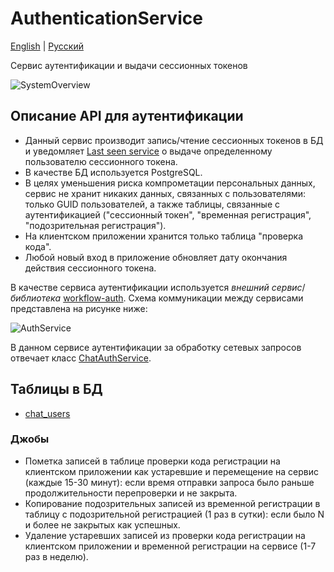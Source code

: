 # AuthenticationService

[English](AuthenticationService.md) | [Русский](AuthenticationService.ru.md)

Сервис аутентификации и выдачи сессионных токенов 

![SystemOverview](../img/SystemOverview.png)

## Описание API для аутентификации

- Данный сервис производит запись/чтение сессионных токенов в БД и уведомляет [Last seen service](LastSeenService.ru.md) о выдаче определенному пользователю сессионного токена.
- В качестве БД используется PostgreSQL.
- В целях уменьшения риска компрометации персональных данных, сервис не хранит никаких данных, связанных с пользователями: только GUID пользователей, а также таблицы, связанные с аутентификацией ("сессионный токен", "временная регистрация", "подозрительная регистрация").
- На клиентском приложении хранится только таблица "проверка кода".
- Любой новый вход в приложение обновляет дату окончания действия сессионного токена.

В качестве сервиса аутентификации используется *внешний сервис*/*библиотека* [workflow-auth](https://github.com/alexeysp11/workflow-auth).
Схема коммуникации между сервисами представлена на рисунке ниже:

![AuthService](../img/AuthService.png)

В данном сервисе аутентификации за обработку сетевых запросов отвечает класс [ChatAuthService](../Core/Services/ChatAuthService.md).

## Таблицы в БД

- [chat_users](../DbTables/chat_users.md)

### Джобы

- Пометка записей в таблице проверки кода регистрации на клиентском приложении как устаревшие и перемещение на сервис (каждые 15-30 минут): если время отправки запроса было раньше продолжительности перепроверки и не закрыта.
- Копирование подозрительных записей из временной регистрации в таблицу с подозрительной регистрацией (1 раз в сутки): если было N и более не закрытых как успешных.
- Удаление устаревших записей из проверки кода регистрации на клиентском приложении и временной регистрации на сервисе (1-7 раз в неделю).
